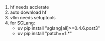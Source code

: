 1. hf needs acclerate
2. auto download hf
3. vllm needs setuptools
4. for SGLang:
    * uv pip install "sglang[all]>=0.4.6.post3"
    * uv pip install "patch==1.*"